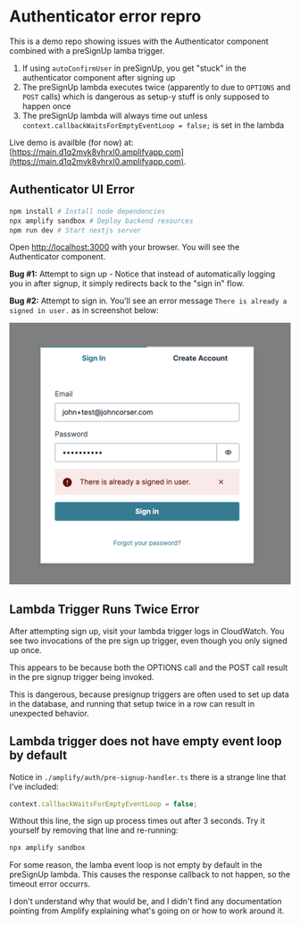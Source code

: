 # Authenticator error repro

This is a demo repo showing issues with the Authenticator component combined with a preSignUp lamba trigger.

1. If using `autoConfirmUser` in preSignUp, you get "stuck" in the authenticator component after signing up
2. The preSignUp lambda executes twice (apparently to due to `OPTIONS` and `POST` calls) which is dangerous as setup-y stuff is only supposed to happen once
3. The preSignUp lambda will always time out unless `context.callbackWaitsForEmptyEventLoop = false;` is set in the lambda

Live demo is availble (for now) at: [https://main.d1q2mvk8vhrxl0.amplifyapp.com](https://main.d1q2mvk8vhrxl0.amplifyapp.com).

## Authenticator UI Error

```bash
npm install # Install node dependencies
npx amplify sandbox # Deploy backend resources
npm run dev # Start nextjs server
```

Open [http://localhost:3000](http://localhost:3000) with your browser. You will see the Authenticator component.

**Bug #1:** Attempt to sign up - Notice that instead of automatically logging you in after signup, it simply redirects back to the "sign in" flow.

**Bug #2:** Attempt to sign in. You'll see an error message `There is already a signed in user.` as in screenshot below:

![screenshot of error](error.png)

## Lambda Trigger Runs Twice Error

After attempting sign up, visit your lambda trigger logs in CloudWatch. You see two invocations of the pre sign up trigger, even though you only signed up once.

This appears to be because both the OPTIONS call and the POST call result in the pre signup trigger being invoked.

This is dangerous, because presignup triggers are often used to set up data in the database, and running that setup twice in a row can result in unexpected behavior.

## Lambda trigger does not have empty event loop by default

Notice in `./amplify/auth/pre-signup-handler.ts` there is a strange line that I've included:

```javascript
context.callbackWaitsForEmptyEventLoop = false;
```

Without this line, the sign up process times out after 3 seconds. Try it yourself by removing that line and re-running:

```bash
npx amplify sandbox
```

For some reason, the lamba event loop is not empty by default in the preSignUp lambda. This causes the response callback to not happen, so the timeout error occurrs.

I don't understand why that would be, and I didn't find any documentation pointing from Amplify explaining what's going on or how to work around it.
